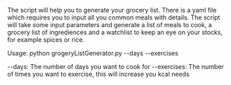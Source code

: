 The script will help you to generate your grocery list. 
There is a yaml file which requires you to input all you common meals with details.
The script will take some input parameters and generate a list of meals to cook,
a grocery list of ingrediences and a watchlist to keep an eye on your stocks, for 
example spices or rice.


Usage:
python grogeryListGenerator.py --days <number> --exercises <number>

--days: The number of days you want to cook for
--exercises: The number of times you want to exercise, this will increase you kcal needs
